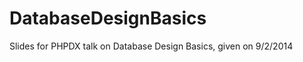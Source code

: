 DatabaseDesignBasics
====================

Slides for PHPDX talk on Database Design Basics, given on 9/2/2014
